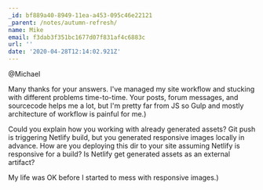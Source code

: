 ```yaml
---
_id: bf889a40-8949-11ea-a453-095c46e22121
_parent: /notes/autumn-refresh/
name: Mike
email: f3dab3f351bc1677d07f831af4c6883c
url: ''
date: '2020-04-28T12:14:02.921Z'
---
```

@Michael

Many thanks for your answers. I've managed my site workflow and stucking with different problems time-to-time. Your posts, forum messages, and sourcecode helps me a lot, but I'm pretty far from JS so Gulp and mostly architecture of workflow is painful for me.)

Could you explain how you working with already generated assets? Git push is triggering Netlify build, but you generated responsive images locally in advance. How are you deploying this dir to your site assuming Netlify is responsive for a build? Is Netlify get generated assets as an external artifact?

My life was OK before I started to mess with responsive images.)
